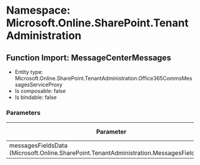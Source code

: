 # Namespace: Microsoft.Online.SharePoint.TenantAdministration

## Function Import: MessageCenterMessages

- Entity type: Microsoft.Online.SharePoint.TenantAdministration.Office365CommsMessagesServiceProxy
- Is composable: false
- Is bindable: false

### Parameters

Parameter | SPO | SP 2019 | SP 2016 | SP 2013
----------|:---:|:-------:|:-------:|:-------
messagesFieldsData (Microsoft.Online.SharePoint.TenantAdministration.MessagesFieldsData) | ✅ | ❌ | ❌ | ❌